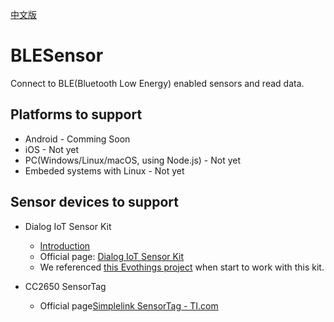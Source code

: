 [中文版](README-zh.md)
# BLESensor
Connect to BLE(Bluetooth Low Energy) enabled sensors and read data.

## Platforms to support
* Android - Comming Soon
* iOS - Not yet
* PC(Windows/Linux/macOS, using Node.js) - Not yet
* Embeded systems with Linux - Not yet

## Sensor devices to support

* Dialog IoT Sensor Kit
  * [Introduction](doc/DialogIoTSensorKit.md)
  * Official page: [Dialog IoT Sensor Kit](http://www.dialog-semiconductor.com/iotsensor)  
  * We referenced [this Evothings project](https://evothings.com/dialog-iot-sensor-starter-guide/) when start to work with this kit.

* CC2650 SensorTag
  * Official page[Simplelink SensorTag - TI.com](http://www.ti.com/ww/en/wireless_connectivity/sensortag/index.html)